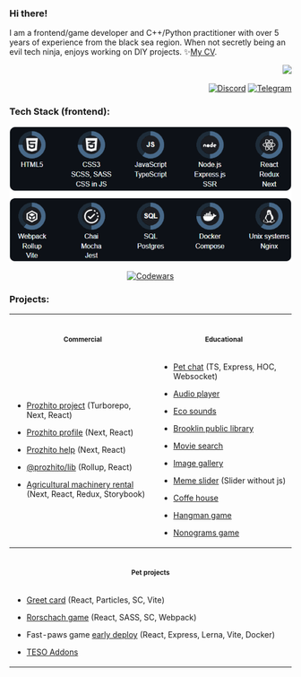 ### Hi there!

I am a frontend/game developer and C++/Python practitioner with over 5 years of experience from the black sea region. When not secretly being an evil tech ninja, enjoys working on DIY projects. ✨[My CV](https://mrhoft.github.io/rsschool-cv/).

<div align="right">

  [![](https://visitcount.itsvg.in/api?id=mrHoft&icon=0&color=1)](https://visitcount.itsvg.in)

  [![Discord](https://img.shields.io/badge/Discord-%237289DA.svg?logo=discord&logoColor=white)](https://discord.gg/mr.hoft) 
  [![Telegram](https://img.shields.io/badge/-Telegram-0088cc?style=flat-square&logo=Telegram&logoColor=white)](https://t.me/mrHoft)

</div>

### Tech Stack (frontend):

<div align="center">

[![stack-image](https://github.com/mrHoft/rsschool-cv/blob/rsschool-cv-html/src/assets/stack.png)](#Tech)

[![Codewars](https://www.codewars.com/users/mrHoft/badges/large)](#Tech)

</div>

### Projects:

<table>
 <tr>
    <th align="center"><img width="395" height="1"><p><small>Commercial</small></p></th>
    <th align="center"><img width="395" height="1"><p><small>Educational</small></p></th>
 </tr>
 <tr>
   <td>

+ [Prozhito project](https://prozhito.org/) (Turborepo, Next, React)
+ [Prozhito profile](https://profile.prozhito.org/) (Next, React)
+ [Prozhito help](https://help.prozhito.org/) (Next, React)
+ [@prozhito/lib](https://github.com/prozhito/lib) (Rollup, React)
+ [Agricultural machinery rental](https://github.com/agricultural-machinery-rental) (Next, React, Redux, Storybook)

    </td>
    <td>

- [Pet chat](https://pet-chat.netlify.app/) (TS, Express, HOC, Websocket)
- [Audio player](https://mrhoft.github.io/RSSchool/audio-player/)
- [Eco sounds](https://mrhoft.github.io/RSSchool/eco-sounds/)
- [Brooklin public library](https://mrhoft.github.io/RSSchool/library/)
- [Movie search](https://mrhoft.github.io/RSSchool/movie-app/)
- [Image gallery](https://mrhoft.github.io/RSSchool/image-gallery/)
- [Meme slider](https://mrhoft.github.io/RSSchool/cssMemeSlider/) (Slider without js)
- [Coffe house](https://rolling-scopes-school.github.io/mrhoft-JSFE2023Q4/coffee-house/)
- [Hangman game](https://rolling-scopes-school.github.io/mrhoft-JSFE2023Q4/hangman/)
- [Nonograms game](https://mrhoft.github.io/wrenched/)

    </td>
  </tr>
  <tr>
    <th align="center" colspan="2"><img width="395" height="1"><p><small>Pet projects</small></p></th>
 </tr>
 <tr>
   <td colspan="2">

+ [Greet card](https://greet-card.vercel.app/) (React, Particles, SC, Vite)
+ [Rorschach game](https://rorschach-game.vercel.app/) (React, SASS, SC, Webpack)
+ Fast-paws game [early deploy](https://fast-paws.onrender.com/game) (React, Express, Lerna, Vite, Docker)
+ [TESO Addons](https://github.com/TESO-Addons)

    </td>
  </tr>
</table>

<!--
### GitHub Stats:

![](https://github-readme-stats.vercel.app/api?username=mrHoft&theme=dark&hide_border=true&include_all_commits=false&count_private=false)
![](https://github-readme-stats.vercel.app/api/top-langs/?username=mrHoft&theme=dark&hide_border=true&include_all_commits=false&count_private=false&layout=compact)
-->

